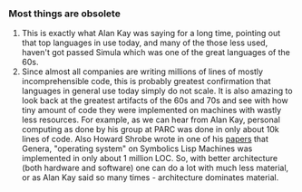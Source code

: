 ### Most things are obsolete

1. This is exactly what Alan Kay was saying for a long time, pointing out that top languages in use today, and many of the those less used, haven't got passed Simula which was one of the great languages of the 60s.
2. Since almost all companies are writing millions of lines of mostly incomprehensible code, this is probably greatest confirmation that languages in general use today simply do not scale. It is also amazing to look back at the greatest artifacts of the 60s and 70s and see with how tiny amount of code they were implemented on machines with wastly less resources. For example, as we can hear from Alan Kay, personal computing as done by his group at PARC was done in only about 10k lines of code. Also Howard Shrobe wrote in one of his [papers](other-stuff/MIT-CSAIL-TR-2004-006.pdf) that Genera, "operating system" on Symbolics Lisp Machines was implemented in only about 1 million LOC. So, with better architecture (both hardware and software) one can do a lot with much less material, or as Alan Kay said so many times - architecture dominates material.
